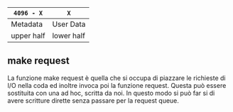 
    
| `4096 - X` | `X`        |
|------------|------------|
 | Metadata   | User Data  |
| upper half | lower half |


## make request
La funzione make request è quella che si occupa di piazzare le richieste di I/O nella coda
ed inoltre invoca poi la funzione request. Questa può essere sostituita con una ad hoc, scritta da noi.
In questo modo si può far si di avere scritture dirette senza passare per la request queue.